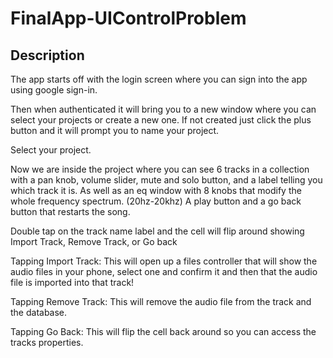 # FinalApp-UIControlProblem

## Description

The app starts off with the login screen where you can sign into the app using google sign-in.

Then when authenticated it will bring you to a new window where you can select your projects or create a new one. If not created just click the plus button and it will prompt you to name your project.

Select your project.

Now we are inside the project where you can see 6 tracks in a collection with a pan knob, volume slider, mute and solo button, and a label telling you which track it is.
As well as an eq window with 8 knobs that modify the whole frequency spectrum. (20hz-20khz)
A play button and a go back button that restarts the song.


Double tap on the track name label and the cell will flip around showing Import Track, Remove Track, or Go back

Tapping Import Track: This will open up a files controller that will show the audio files in your phone, select one and confirm it and then that the audio file is imported into that track!

Tapping Remove Track: This will remove the audio file from the track and the database.

Tapping Go Back: This will flip the cell back around so you can access the tracks properties.
